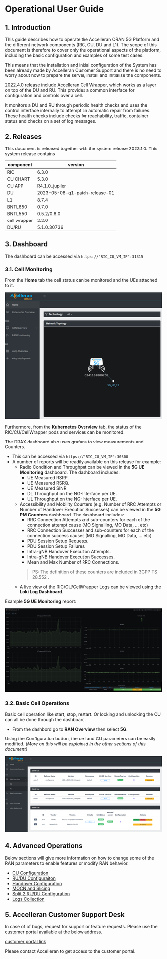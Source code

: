 
# Operational User Guide 

## 1. Introduction

This guide describes how to operate the Accelleran ORAN 5G  Platform and the different network components (RIC, CU, DU and L1). The scope of this document is therefore to cover only the operational aspects of the platform, including the basic configuration and examples of some test cases. 

This means that the installation and initial configuration of the System has been already made by Accelleran Customer Support and there is no need to worry about how to prepare the server, install and initialise the components.

2022.4.0 release include Accelleran Cell Wrapper, which works as a layer on top of the DU and RU. This provides a common interface for configuration and controls over a cell. 

It monitors a DU and RU through periodic health checks and uses the control interface internally to attempt an automatic repair from failures. These health checks include checks for reachability, traffic, container status and checks on a set of log messages. 


## 2. Releases
This document is released together with the system release 2023.1.0. 
This system release contains 

| component    | version                        |
|--------------|--------------------------------|
| RIC          | 6.3.0                          |
| CU CHART     | 5.3.0                          |
| CU APP       | R4.1.0_jupiler                 |
| DU           | 2023-05-08-q1-patch-release-01 |
| L1           | 8.7.4                          |
| BNTL650      | 0.7.0                          |
| BNTL550      | 0.5.2/0.6.0                    |
| cell wrapper | 2.2.0                          |
| DU/RU        | 5.1.0.30736                    |

## 3. Dashboard

The dashboard can be accessed via ```https://"RIC_CU_VM_IP":31315```

### 3.1. Cell Monitoring
From the **Home** tab the cell status can be monitored and the UEs attached to it.

<p align="center">
  <img src="cu-configuration/topology_view.png">
</p>

Furthermore, from the **Kubernetes Overview** tab, the status of the RIC/CU/CellWrapper pods and services can be monitored.

The DRAX dashboard also uses grafana to view measurements and Counters.

- This can be accessed via ```https://"RIC_CU_VM_IP":30300```
- A number of reports will be readily available on this release for example:
    - Radio Condition and Throughput can be viewed in the **5G UE Monitoring** dashboard. The dashboard includes:
        - UE Measured RSRP.
        - UE Measured RSRQ.
        - UE Measured SINR
        - DL Throughput on the NG-Interface per UE.
        - UL Throughput on the NG-Interface per UE.
    - Accessibility and Mobility Counters (e.g. Number of RRC Attempts or Number of Handover Execution Successes) can be viewed in the **5G PM Counters** dashboard. The dashboard includes:
        - RRC Connection Attempts and sub-counters for each of the connection attempt cause (MO Signalling, MO Data, ... etc)
        - RRC Connection Successes and sub-counters for each of the connection success causes (MO Signalling, MO Data, ... etc)
        - PDU Session Setup Requests.
        - PDU Session Setup Failures.
        - Intra-gNB Handover Execution Attempts.
        - Intra-gNB Handover Execution Successes.
        - Mean and Max Number of RRC Connections.
        > PS: The definition of these counters are included in 3GPP TS 28.552 .
    - A live view of the RIC/CU/CellWrapper Logs can be viewed using the **Loki Log Dashboard**.

Example **5G UE Monitoring** report:
<p align="center">
  <img src="logs-collection/grafana_view.png">
</p>

### 3.2. Basic Cell Operations

Basic cell operation like start, stop, restart. Or locking and unlocking the CU can all be done through the dashboard.

- From the dashbord go to **RAN Overview** then select **5G**.

Using the Configuration button, the cell and CU parameters can be easily modified. *(More on this will be explained in the other sections of this document)*

<p align="center">
  <img src="cu-configuration/config_view.png">
</p>


## 4. Advanced Operations

Below sections will give more information on how to change some of the RAN parameters to enable features or modify RAN behavior.

* [CU Configuration](cu-configuration/index.md)
* [RU/DU Configuraiton](modifying-ran650-or-ran550/index.md)
* [Handover Configuration](handover-configuration/index.md)
* [MOCN and Slicing](mocn-and-slicing/index.md)
* [Split 2 RU/DU Configuration](nodeh-du-ru-operation/index.md)
* [Logs Collection](logs-collection/index.md)


## 5. Accelleran Customer Support Desk

In case of of bugs, request for support or feature requests. Please use the customer portal available at the below address.

[customer portal link](https://accelleran.atlassian.net/servicedesk/customer/portal/31)

Please contact Accelleran to get access to the customer portal. 
